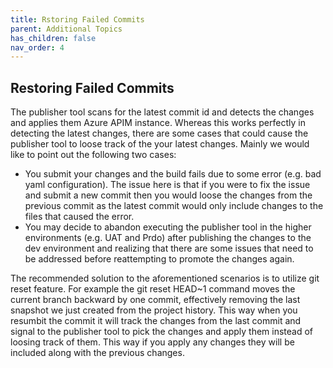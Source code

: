 ```yaml
---
title: Rstoring Failed Commits
parent: Additional Topics
has_children: false
nav_order: 4
---
```



## Restoring Failed Commits
 The publisher tool scans for the latest commit id and detects the changes and applies them Azure APIM instance. Whereas this works perfectly in detecting the latest changes, there are some cases that could cause the publisher tool to loose track of the your latest changes. Mainly we would like to point out the following two cases:
 - You submit your changes and the build fails due to some error (e.g. bad yaml configuration). The issue here is that if you were to fix the issue and submit a new commit then you would loose the changes from the previous commit as the latest commit would only include changes to the files that caused the error.
 - You may decide to abandon executing the publisher tool in the higher environments (e.g. UAT and Prdo) after publishing the changes to the dev environment and realizing that there are some issues that need to be addressed before reattempting to promote the changes again. 

The recommended solution to the aforementioned scenarios is to utilize git reset feature. For example the git reset HEAD~1 command moves the current branch backward by one commit, effectively removing the last snapshot we just created from the project history. This way when you resumbit the commit it will track the changes from the last commit and signal to the publisher tool to pick the changes and apply them instead of loosing track of them. This way if you apply any changes they will be included along with the previous changes.
